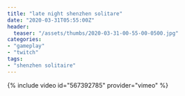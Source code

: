 ```yaml
---
title: "late night shenzhen solitare"
date: "2020-03-31T05:55:00Z"
header:
  teaser: "/assets/thumbs/2020-03-31-00-55-00-0500.jpg"
categories:
- "gameplay"
- "twitch"
tags:
- "shenzhen solitaire"
---
```

{% include video id="567392785" provider="vimeo" %}
